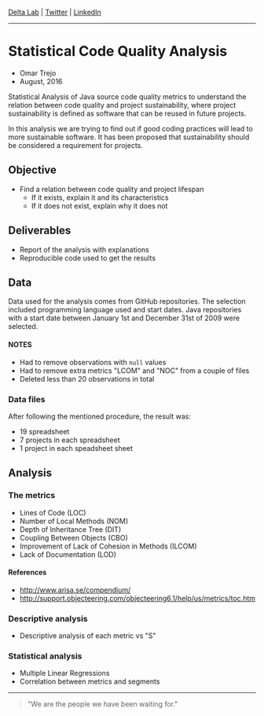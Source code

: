
[Delta Lab](https://links.deltalab.ai/website) | [Twitter](https://links.deltalab.ai/twitter) | [LinkedIn](https://links.deltalab.ai/linkedin)

---

# Statistical Code Quality Analysis

- Omar Trejo
- August, 2016

Statistical Analysis of Java source code quality metrics to understand the
relation between code quality and project sustainability, where project
sustainability is defined as software that can be reused in future projects.

In this analysis we are trying to find out if good coding practices will lead to
more sustainable software. It has been proposed that sustainability should be
considered a requirement for projects.

## Objective

- Find a relation between code quality and project lifespan
    - If it exists, explain it and its characteristics
    - If it does not exist, explain why it does not

## Deliverables

- Report of the analysis with explanations
- Reproducible code used to get the results

## Data

Data used for the analysis comes from GitHub repositories. The selection
included programming language used and start dates. Java repositories with a
start date between January 1st and December 31st of 2009 were selected.

#### NOTES

- Had to remove observations with `null` values
- Had to remove extra metrics "LCOM" and "NOC" from a couple of files
- Deleted less than 20 observations in total

### Data files

After following the mentioned procedure, the result was:

- 19 spreadsheet
- 7 projects in each spreadsheet
- 1 project in each speadsheet sheet

## Analysis

### The metrics

- Lines of Code (LOC)
- Number of Local Methods (NOM)
- Depth of Inheritance Tree (DIT)
- Coupling Between Objects (CBO)
- Improvement of Lack of Cohesion in Methods (ILCOM)
- Lack of Documentation (LOD)

#### References

- http://www.arisa.se/compendium/
- http://support.objecteering.com/objecteering6.1/help/us/metrics/toc.htm

### Descriptive analysis

- Descriptive analysis of each metric vs "S"

### Statistical analysis

- Multiple Linear Regressions
- Correlation between metrics and segments

---

> "We are the people we have been waiting for."

